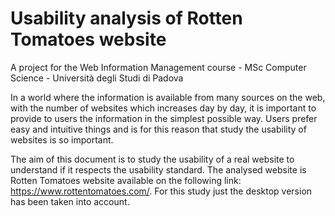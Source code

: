 # Usability analysis of Rotten Tomatoes website

A project for the Web Information Management course - MSc Computer Science - Università degli Studi di Padova

In a world where the information is available from many sources on the web, with the number of websites which increases day by day, it is important to provide to users the information in the simplest possible way. 
Users prefer easy and intuitive things and is for this reason that study the usability of websites is so important. 

The aim of this document is to study the usability of a real website to understand if it respects the usability standard. The analysed website is Rotten Tomatoes website available on the following link: https://www.rottentomatoes.com/. For this study just the desktop version has been taken into account. 
